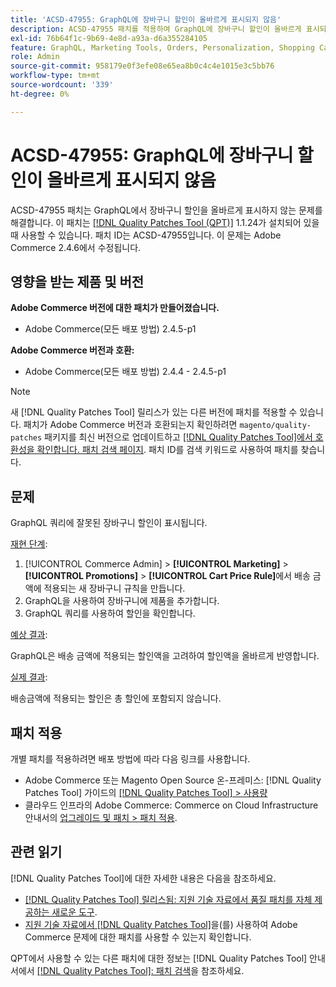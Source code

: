 ```yaml
---
title: 'ACSD-47955: GraphQL에 장바구니 할인이 올바르게 표시되지 않음'
description: ACSD-47955 패치를 적용하여 GraphQL에 장바구니 할인이 올바르게 표시되지 않는 Adobe Commerce 문제를 해결합니다.
exl-id: 76b64f1c-9b69-4e8d-a93a-d6a355284105
feature: GraphQL, Marketing Tools, Orders, Personalization, Shopping Cart
role: Admin
source-git-commit: 958179e0f3efe08e65ea8b0c4c4e1015e3c5bb76
workflow-type: tm+mt
source-wordcount: '339'
ht-degree: 0%

---
```


# ACSD-47955: GraphQL에 장바구니 할인이 올바르게 표시되지 않음

ACSD-47955 패치는 GraphQL에서 장바구니 할인을 올바르게 표시하지 않는 문제를 해결합니다. 이 패치는 [[!DNL Quality Patches Tool (QPT)]](/help/announcements/adobe-commerce-announcements/magento-quality-patches-released-new-tool-to-self-serve-quality-patches.md) 1.1.24가 설치되어 있을 때 사용할 수 있습니다. 패치 ID는 ACSD-47955입니다. 이 문제는 Adobe Commerce 2.4.6에서 수정됩니다.

## 영향을 받는 제품 및 버전

**Adobe Commerce 버전에 대한 패치가 만들어졌습니다.**

* Adobe Commerce(모든 배포 방법) 2.4.5-p1

**Adobe Commerce 버전과 호환:**

* Adobe Commerce(모든 배포 방법) 2.4.4 - 2.4.5-p1

>[!NOTE]
>
>새 [!DNL Quality Patches Tool] 릴리스가 있는 다른 버전에 패치를 적용할 수 있습니다. 패치가 Adobe Commerce 버전과 호환되는지 확인하려면 `magento/quality-patches` 패키지를 최신 버전으로 업데이트하고 [[!DNL Quality Patches Tool]에서 호환성을 확인합니다. 패치 검색 페이지](https://experienceleague.adobe.com/tools/commerce-quality-patches/index.html). 패치 ID를 검색 키워드로 사용하여 패치를 찾습니다.

## 문제

GraphQL 쿼리에 잘못된 장바구니 할인이 표시됩니다.

<u>재현 단계</u>:

1. [!UICONTROL Commerce Admin] > **[!UICONTROL Marketing]** > **[!UICONTROL Promotions]** > **[!UICONTROL Cart Price Rule]**&#x200B;에서 배송 금액에 적용되는 새 장바구니 규칙을 만듭니다.
1. GraphQL을 사용하여 장바구니에 제품을 추가합니다.
1. GraphQL 쿼리를 사용하여 할인을 확인합니다.

<u>예상 결과</u>:

GraphQL은 배송 금액에 적용되는 할인액을 고려하여 할인액을 올바르게 반영합니다.

<u>실제 결과</u>:

배송금액에 적용되는 할인은 총 할인에 포함되지 않습니다.

## 패치 적용

개별 패치를 적용하려면 배포 방법에 따라 다음 링크를 사용합니다.

* Adobe Commerce 또는 Magento Open Source 온-프레미스: [!DNL Quality Patches Tool] 가이드의 [[!DNL Quality Patches Tool] > 사용량](https://experienceleague.adobe.com/docs/commerce-operations/tools/quality-patches-tool/usage.html)
* 클라우드 인프라의 Adobe Commerce: Commerce on Cloud Infrastructure 안내서의 [업그레이드 및 패치 > 패치 적용](https://experienceleague.adobe.com/docs/commerce-cloud-service/user-guide/develop/upgrade/apply-patches.html).

## 관련 읽기

[!DNL Quality Patches Tool]에 대한 자세한 내용은 다음을 참조하세요.

* [[!DNL Quality Patches Tool] 릴리스됨: 지원 기술 자료에서 품질 패치를 자체 제공하는 새로운 도구](/help/announcements/adobe-commerce-announcements/magento-quality-patches-released-new-tool-to-self-serve-quality-patches.md).
* [지원 기술 자료에서  [!DNL Quality Patches Tool]](/help/support-tools/patches-available-in-qpt-tool/check-patch-for-magento-issue-with-magento-quality-patches.md)을(를) 사용하여 Adobe Commerce 문제에 대한 패치를 사용할 수 있는지 확인합니다.

QPT에서 사용할 수 있는 다른 패치에 대한 정보는 [!DNL Quality Patches Tool] 안내서에서 [[!DNL Quality Patches Tool]: 패치 검색](https://experienceleague.adobe.com/tools/commerce-quality-patches/index.html)을 참조하세요.
